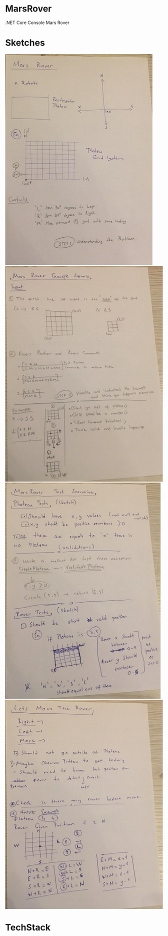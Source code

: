 # MarsRover
.NET Core Console Mars Rover

# Sketches
![alt text](sketches/Step1.png)![alt text](sketches/Step2.png)
![alt text](sketches/Step3.png)
![alt text](sketches/Step4.png)

# TechStack
